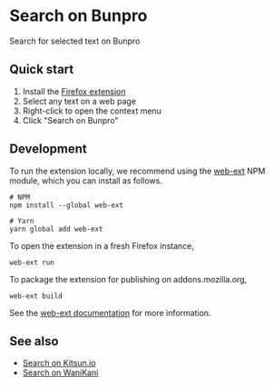 # Search on Bunpro

Search for selected text on Bunpro

## Quick start

1. Install the [Firefox extension](https://addons.mozilla.org/en-US/firefox/addon/search-on-bunpro/)
2. Select any text on a web page
3. Right-click to open the context menu
4. Click "Search on Bunpro"

## Development

To run the extension locally, we recommend using the [web-ext](https://extensionworkshop.com/documentation/develop/getting-started-with-web-ext/) NPM module, which you can install as follows.

```
# NPM
npm install --global web-ext

# Yarn
yarn global add web-ext
```

To open the extension in a fresh Firefox instance,

```
web-ext run
```

To package the extension for publishing on addons.mozilla.org,

```
web-ext build
```

See the [web-ext documentation](https://github.com/mozilla/web-ext#documentation) for more information.

## See also

- [Search on Kitsun.io](https://github.com/Ollie2304/Search-on-Kitsun.io)
- [Search on WaniKani](https://github.com/12joan/search-on-wanikani)
